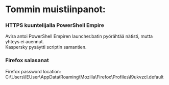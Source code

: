 # Tommin muistiinpanot:

### HTTPS kuuntelijalla PowerShell Empire

Avira antoi PowerShell Empiren launcher.batin pyörähtää nätisti, mutta yhteys ei auennut.  
Kaspersky pysäytti scriptin samantien.  

### Firefox salasanat
Firefox password location:
C:\Users\IEUser\AppData\Roaming\Mozilla\Firefox\Profiles\l9ukvzcl.default

